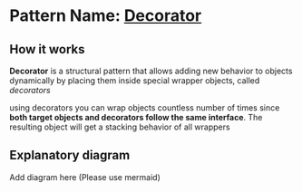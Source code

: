 # Pattern Name: [Decorator](https://www.youtube.com/watch?v=GCraGHx6gso)

## How it works

**Decorator** is a structural pattern that allows adding new behavior to objects dynamically by placing them inside special wrapper objects, called *decorators*

using decorators you can wrap objects countless number of times since **both target objects and decorators follow the same interface**. The resulting object will get a stacking behavior of all wrappers

## Explanatory diagram

Add diagram here (Please use mermaid)
